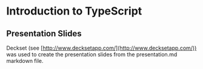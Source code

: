 
# Introduction to TypeScript

## Presentation Slides

Deckset (see [http://www.decksetapp.com/](http://www.decksetapp.com/)) was used
to create the presentation slides from the presentation.md markdown file.
